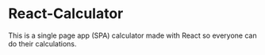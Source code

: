# React-Calculator
This is a single page app (SPA) calculator made with React so everyone can do their calculations.
